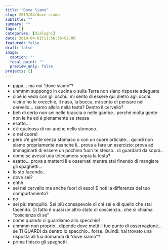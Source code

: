 ```yaml
---
title: "Dove Siamo"
slug: 2019/04/dove-siamo
subtitle: ""
summary: ""
tags: []
categories: [dialoghi]
date: 2019-04-01T11:56:36+02:00
featured: false
draft: false
image:
  caption: ""
  focal_point: ""
  preview_only: false
projects: []
---
```


- papà... ma noi “dove siamo”?
- uhmmm suppongo in cucina o sulla Terra non siano risposte adeguate
- cioé io vedo con gli occhi.. mi sento di essere qui dietro agli occhi.. vicino ho le orecchie, il naso, la bocca, mi sento di pensare nel cervello... siamo allora nella testa? Dentro il cervello?
- beh di certo non sei nelle braccia o nelle gambe.. perché molta gente non le ha ed é pienamente se stessa
- esatto...
- c’é qualcosa di noi anche nello stomaco..
- o nel cuore!
- però c’è gente senza stomaco o con un cuore articiale... quindi non siamo propriamente neanche li.. prova a fare un esercizio: prova ad immaginarti di essere un pochino fuori te stesso.. di guardarti da sopra..
- come se avessi una telecamera sopra la testa?
- esatto... prova a metterti li e osservati mentre stai finendo di mangiare gli spaghetti...
- lo sto facendo..
- dove sei?
- ehhh
- sei nel cervello ma anche fuori di esso! E noti la differenza del tuo comportamento?
- no
- sei più tranquillo. Sei più consapevole di chi sei e di quello che stai facendo. Di fatto é quasi un altro stato di coscienza.. che si chiama “coscienza di se”
- come quando ci guardiamo allo specchio!
- uhmmm non proprio.. dipende dove metti il tuo punto di osservazione... se TI GUARDI da dentro lo specchio.. forse.
Quindi: hai trovato una risposta all tua domanda di “dove siamo”?
- prima finisco gli spaghetti
